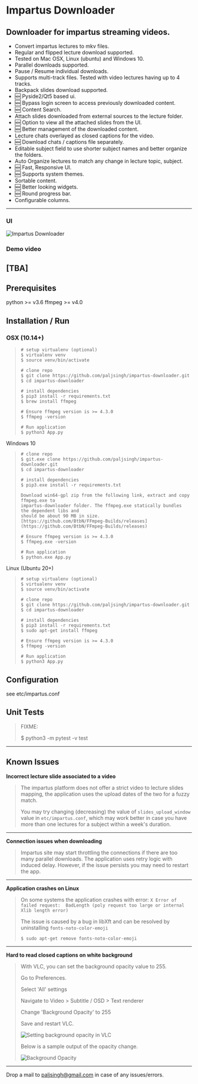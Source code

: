 Impartus Downloader
===

Downloader for impartus streaming videos.
---

- Convert impartus lectures to mkv files.
- Regular and flipped lecture download supported.
- Tested on Mac OSX, Linux (ubuntu) and Windows 10.
- Parallel downloads supported. 
- Pause / Resume individual downloads.
- Supports multi-track files. Tested with video lectures having up to 4 tracks.
- Backpack slides download supported.
-  🆕 Pyside2/Qt5 based ui.
-  🆕 Bypass login screen to access previously downloaded content.
-  🆕 Content Search.
- Attach slides downloaded from external sources to the lecture folder.
-  🆕 Option to view all the attached slides from the UI.
-  🆕 Better management of the downloaded content.
- Lecture chats overlayed as closed captions for the video.
-  🆕 Download chats / captions file separately.
- Editable subject field to use shorter subject names and better organize the folders.
- Auto Organize lectures to match any change in lecture topic, subject. 
-  🆕 Fast, Responsive UI.
-  🆕 Supports system themes.
- Sortable content.
- 🆕 Better looking widgets.
- 🆕 Round progress bar.
- Configurable columns.


---

### UI
![Impartus Downloader](ui/images/ui-demo.gif "Impartus Downloader")


### Demo video
[TBA]
---

## Prerequisites

python >= v3.6
ffmpeg >= v4.0

## Installation / Run

### OSX (10.14+)

>   ```
> # setup virtualenv (optional)
> $ virtualenv venv
> $ source venv/bin/activate 
>
> # clone repo
> $ git clone https://github.com/paljsingh/impartus-downloader.git
> $ cd impartus-downloader
>
> # install dependencies
> $ pip3 install -r requirements.txt
> $ brew install ffmpeg
> 
> # Ensure ffmpeg version is >= 4.3.0
> $ ffmpeg -version 
>
> # Run application
> $ python3 App.py
> ```

Windows 10
>```
> # clone repo
> $ git.exe clone https://github.com/paljsingh/impartus-downloader.git
> $ cd impartus-downloader
>
> # install dependencies
> $ pip3.exe install -r requirements.txt
>
> Download win64-gpl zip from the following link, extract and copy ffmpeg.exe to
> impartus-downloader folder. The ffmpeg.exe statically bundles the dependent libs and
> should be about 90 MB in size.
> [https://github.com/BtbN/FFmpeg-Builds/releases](https://github.com/BtbN/FFmpeg-Builds/releases)
> 
> # Ensure ffmpeg version is >= 4.3.0
> $ ffmpeg.exe -version 
>
> # Run application
> $ python.exe App.py
> ```

Linux (Ubuntu 20+)
>```
> # setup virtualenv (optional)
> $ virtualenv venv
> $ source venv/bin/activate 
>
> # clone repo
> $ git clone https://github.com/paljsingh/impartus-downloader.git
> $ cd impartus-downloader
>
> # install dependencies
> $ pip3 install -r requirements.txt
> $ sudo apt-get install ffmpeg
>
> # Ensure ffmpeg version is >= 4.3.0
> $ ffmpeg -version 
>
> # Run application
> $ python3 App.py
> ```


## Configuration

see etc/impartus.conf


## Unit Tests

> FIXME:
> 
> $ python3 -m pytest -v test
>

---

## Known Issues

**Incorrect lecture slide associated to a video**

> The impartus platform does not offer a strict video to lecture slides mapping, the application uses the upload dates of the two for a fuzzy match. 
> 
> You may try changing (decreasing) the value of `slides_upload_window` value in `etc/impartus.conf`, which may work better in case you have more than one lectures for a subject within a week's duration.
>
---

**Connection issues when downloading**
>
> Impartus site may start throttling the connections if there are too many parallel downloads. The application uses retry logic with induced delay. However, if the issue persists you may need to restart the app.
> 
---

**Application crashes on Linux**

> On some systems the application crashes with error:
> `X Error of failed request:  BadLength (poly request too large or internal Xlib length error)`
>
> The issue is caused by a bug in libXft and can be resolved by uninstalling `fonts-noto-color-emoji`
>
>  `$ sudo apt-get remove fonts-noto-color-emoji`
>
---

**Hard to read closed captions on white background**
> 
> With VLC, you can set the background opacity value to 255.
> 
>  Go to Preferences.
> 
>  Select 'All' settings
> 
>  Navigate to Video > Subtitle / OSD > Text renderer   
> 
>  Change 'Background Opacity' to 255
> 
>  Save and restart VLC.
> 
> ![Setting background opacity in VLC](ui/images/vlc-bg-opacity.png "Setting background opacity in VLC")
>
> Below is a sample output of the opacity change.
>
> ![Background Opacity](ui/images/bg-opacity.png "Background Opacity")
> 
---


Drop a mail to paljsingh@gmail.com in case of any issues/errors.
